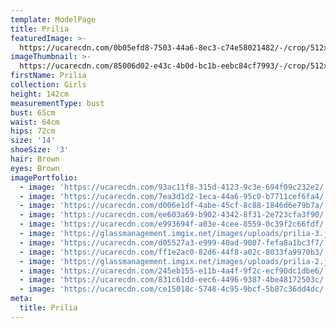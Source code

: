 ```yaml
---
template: ModelPage
title: Prilia
featuredImage: >-
  https://ucarecdn.com/0b05efd8-7503-44a6-8ec3-c74e58021482/-/crop/512x188/0,0/-/preview/
imageThumbnail: >-
  https://ucarecdn.com/85006d02-e43c-4b0d-bc1b-eebc84cf7993/-/crop/512x713/74,0/-/preview/
firstName: Prilia
collection: Girls
height: 142cm
measurementType: bust
bust: 65cm
waist: 64cm
hips: 72cm
size: '14'
shoeSize: '3'
hair: Brown
eyes: Brown
imagePortfolio:
  - image: 'https://ucarecdn.com/93ac11f8-315d-4123-9c3e-694f09c232e2/'
  - image: 'https://ucarecdn.com/7ea3d1d2-1eca-44a6-95c0-b7711cef6fa4/'
  - image: 'https://ucarecdn.com/d006e1df-4abe-45cf-8c88-1846d6e79b7a/'
  - image: 'https://ucarecdn.com/ee603a69-b902-4342-8f31-2e723cfa3f90/'
  - image: 'https://ucarecdn.com/e993694f-a03e-4cee-8559-0c39f2c66fdf/'
  - image: 'https://glassmanagement.imgix.net/images/uploads/prilia-3.jpg'
  - image: 'https://ucarecdn.com/d05527a3-e999-40ad-9007-fefa8a1bc3f7/'
  - image: 'https://ucarecdn.com/ff1e2ac0-82d6-44f8-a02c-8033fa9970b3/'
  - image: 'https://glassmanagement.imgix.net/images/uploads/prilia-2.jpg'
  - image: 'https://ucarecdn.com/245eb155-e11b-4a4f-9f2c-ecf90dc1dbe6/'
  - image: 'https://ucarecdn.com/831c61dd-eec6-4496-9387-4be48172503c/'
  - image: 'https://ucarecdn.com/ce15018c-5748-4c95-9bcf-5b87c36dd4dc/'
meta:
  title: Prilia
---
```


